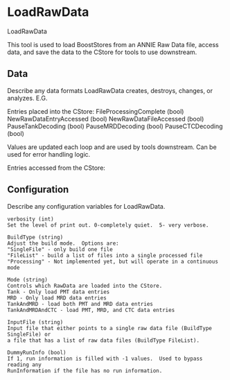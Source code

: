 # LoadRawData
LoadRawData

This tool is used to load BoostStores from an ANNIE Raw Data file, 
access data, and save the data to the CStore for tools to use downstream.


## Data

Describe any data formats LoadRawData creates, destroys, changes, or analyzes. E.G.

Entries placed into the CStore:
FileProcessingComplete (bool)
NewRawDataEntryAccessed (bool)
NewRawDataFileAccessed (bool)
PauseTankDecoding (bool)
PauseMRDDecoding (bool)
PauseCTCDecoding (bool)

Values are updated each loop and are used by tools downstream.  Can be used for 
error handling logic.

Entries accessed from the CStore:


## Configuration

Describe any configuration variables for LoadRawData.

```
verbosity (int)
Set the level of print out. 0-completely quiet.  5- very verbose.

BuildType (string)
Adjust the build mode.  Options are:
"SingleFile" - only build one file
"FileList" - build a list of files into a single processed file
"Processing" - Not implemented yet, but will operate in a continuous mode

Mode (string)
Controls which RawData are loaded into the CStore.
Tank - Only load PMT data entries
MRD - Only load MRD data entries
TankAndMRD - load both PMT and MRD data entries
TankAndMRDAndCTC - load PMT, MRD, and CTC data entries

InputFile (string)
Input file that either points to a single raw data file (BuildType SingleFile) or
a file that has a list of raw data files (BuildType FileList).

DummyRunInfo (bool)
If 1, run information is filled with -1 values.  Used to bypass reading any
RunInformation if the file has no run information.

```
